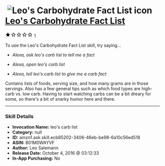 # &nbsp;<img src="skill_icon" alt="Leo's Carbohydrate Fact List icon" width="36"> [Leo's Carbohydrate Fact List](http://alexa.amazon.com/#skills/amzn1.ask.skill.ecb85202-3406-46eb-be98-6a10c56ed518)
![1 stars](../../images/ic_star_black_18dp_1x.png)![1 stars](../../images/ic_star_border_black_18dp_1x.png)![1 stars](../../images/ic_star_border_black_18dp_1x.png)![1 stars](../../images/ic_star_border_black_18dp_1x.png)![1 stars](../../images/ic_star_border_black_18dp_1x.png) 1

To use the Leo's Carbohydrate Fact List skill, try saying...

* *Alexa, ask leo's carb list to tell me a fact*

* *Alexa, open leo's carb list*

* *Alexa, tell leo's carb list to give me a carb fact*

Contains lists of foods, serving size, and how many grams are in those servings.  Also has a few general tips such as which food types are high-carb vs. low carb. Having to start watching carbs can be a bit dreary for some, so there's a bit of snarky humor here and there.

***

### Skill Details

* **Invocation Name:** leo's carb list
* **Category:** null
* **ID:** amzn1.ask.skill.ecb85202-3406-46eb-be98-6a10c56ed518
* **ASIN:** B01M0WAYVF
* **Author:** Leo Salemann
* **Release Date:** October 4, 2016 @ 03:12:33
* **In-App Purchasing:** No
